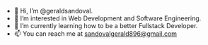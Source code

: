 - 👋 Hi, I’m @geraldsandoval.
- 👀 I’m interested in Web Development and Software Engineering.
- 🌱 I’m currently learning how to be a better Fullstack Developer. 
- 📫 You can reach me at sandovalgerald896@gmail.com

<!---
geraldsandoval/geraldsandoval is a ✨ special ✨ repository because its `README.md` (this file) appears on your GitHub profile.
You can click the Preview link to take a look at your changes.
--->

